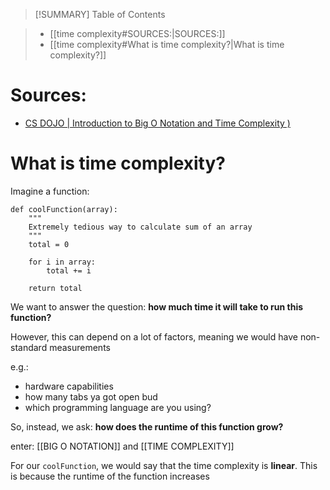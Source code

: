 >[!SUMMARY] Table of Contents

>- [[time complexity#SOURCES:|SOURCES:]]
>- [[time complexity#What is time complexity?|What is time complexity?]]
# Sources:
- [CS DOJO | Introduction to Big O Notation and Time Complexity )](https://www.youtube.com/watch?v=D6xkbGLQesk)


# What is time complexity?
Imagine a function:
```
def coolFunction(array):
	"""
	Extremely tedious way to calculate sum of an array
	"""
	total = 0
	
	for i in array:
		total += i
		
	return total
```

We want to answer the question: **how much time it will take to run this function?**

However, this can depend on a lot of factors, meaning we would have non-standard measurements 

e.g.:
- hardware capabilities
- how many tabs ya got open bud
- which programming language are you using?

So, instead, we ask: **how does the runtime of this function grow?**

enter: [[BIG O NOTATION]] and [[TIME COMPLEXITY]]

For our `coolFunction`, we would say that the time complexity is **linear**.
This is because the runtime of the function increases 